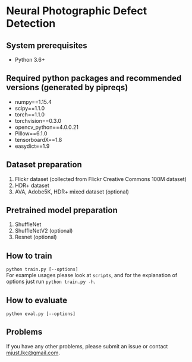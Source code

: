 # Neural Photographic Defect Detection

## System prerequisites
- Python 3.6+

## Required python packages and recommended versions (generated by pipreqs)
- numpy==1.15.4
- scipy==1.1.0
- torch==1.1.0
- torchvision==0.3.0
- opencv_python==4.0.0.21
- Pillow==6.1.0
- tensorboardX==1.8
- easydict==1.9

## Dataset preparation
1. Flickr dataset (collected from Flickr Creative Commons 100M dataset)
2. HDR+ dataset
3. AVA, Adobe5K, HDR+ mixed dataset (optional)

## Pretrained model preparation
1. ShuffleNet
2. ShuffleNetV2 (optional)
3. Resnet (optional)

## How to train
`python train.py [--options]`  
For example usages please look at `scripts`, and for the explanation of options
just run `python train.py -h`.

## How to evaluate
`python eval.py [--options]`

## Problems
If you have any other problems,
please submit an issue or contact [mjust.lkc@gmail.com](mailto:mjust.lkc@gmail.com).
